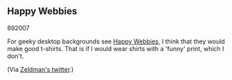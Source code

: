 <article><h1>Happy Webbies</h1><time><span class="day">8</span><span class="month">9</span><span class="year">2007</span></time><p>For geeky desktop backgrounds see <a href="http://www.happywebbies.com/">Happy Webbies</a>, I think that they would make good t-shirts. That is if I would wear shirts with a 'funny' print, which I don't.</p><p>(Via <a href="http://twitter.com/zeldman">Zeldman's twitter</a>.)</p></article>